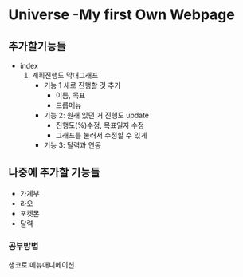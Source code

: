 # Universe -My first Own Webpage

## 추가할기능들
* index
	1. 계획진행도 막대그래프
		+ 기능 1 새로 진행할 것 추가
			+ 이름, 목표
			+ 드롭메뉴
		+ 기능 2: 원래 있던 거 진행도 update
			+ 진행도(%)수정, 목표일자 수정
			+ 그래프를 눌러서 수정할 수 있게
		+ 기능 3: 달력과 연동
		
## 나중에 추가할 기능들
- 가계부
- 라오
- 포켓몬
- 달력

### 공부방법
생코로 메뉴애니메이션